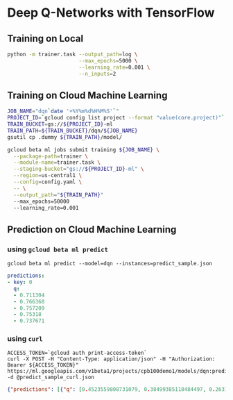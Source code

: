 # Deep Q-Networks with TensorFlow

## Training on Local

```sh
python -m trainer.task --output_path=log \
                       --max_epochs=5000 \
                       --learning_rate=0.001 \
                       --n_inputs=2
```

## Training on Cloud Machine Learning

```sh
JOB_NAME="dqn`date '+%Y%m%d%H%M%S'`"
PROJECT_ID=`gcloud config list project --format "value(core.project)"`
TRAIN_BUCKET=gs://${PROJECT_ID}-ml
TRAIN_PATH=${TRAIN_BUCKET}/dqn/${JOB_NAME}
gsutil cp .dummy ${TRAIN_PATH}/model/

gcloud beta ml jobs submit training ${JOB_NAME} \
  --package-path=trainer \
  --module-name=trainer.task \
  --staging-bucket="gs://${PROJECT_ID}-ml" \
  --region=us-central1 \
  --config=config.yaml \
  -- \
  --output_path="${TRAIN_PATH}"
  --max_epochs=50000
  --learning_rate=0.001
```

## Prediction on Cloud Machine Learning

### using `gcloud beta ml predict`

```
gcloud beta ml predict --model=dqn --instances=predict_sample.json
```

```yaml
predictions:
- key: 0
  q:
  - 0.711304
  - 0.766368
  - 0.757209
  - 0.75318
  - 0.737671
```

### using `curl`

```
ACCESS_TOKEN=`gcloud auth print-access-token`
curl -X POST -H "Content-Type: application/json" -H "Authorization: Bearer ${ACCESS_TOKEN}" https://ml.googleapis.com/v1beta1/projects/cpb100demo1/models/dqn:predict -d @predict_sample_curl.json
```

```json
{"predictions": [{"q": [0.4523559808731079, 0.38499385118484497, 0.26314204931259155, 0.6228029131889343, 0.5784728527069092], "key": 0}]} 
```
